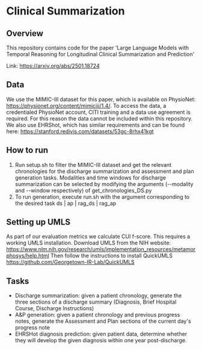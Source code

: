 # Clinical Summarization
## Overview
This repository contains code for the paper 'Large Language Models with Temporal Reasoning for Longitudinal Clinical Summarization and Prediction'

Link: https://arxiv.org/abs/2501.18724

## Data
We use the MIMIC-III dataset for this paper, which is available on PhysioNet: https://physionet.org/content/mimiciii/1.4/. To access the data, a credentialed PhysioNet account, CITI training and a data use agreement is required. For this reason the data cannot be included within this repository.
We also use EHRShot, which has similar requirements and can be found here: https://stanford.redivis.com/datasets/53gc-8rhx41kgt


## How to run
1. Run setup.sh to filter the MIMIC-III dataset and get the relevant chronologies for the discharge summarization and assessment and plan generation tasks. Modalities and time windows for discharge summarization can be selected by modifying the arguments (--modality and --window respectively) of get_chronologies_DS.py
2. To run generation, execute run.sh with the argument corresponding to the desired task ds | ap | rag_ds | rag_ap

## Setting up UMLS
As part of our evaluation metrics we calculate CUI f-score. This requires a working UMLS installation.
Download UMLS from the NIH website: https://www.nlm.nih.gov/research/umls/implementation_resources/metamorphosys/help.html
Then follow the instructions to install QuickUMLS https://github.com/Georgetown-IR-Lab/QuickUMLS

## Tasks
- Discharge summarization: given a patient chronology, generate the three sections of a discharge summary (Diagnosis, Brief Hospital Course, Discharge Instructions)
- A&P generation: given a patient chronology and previous progress notes, generate the Assessment and Plan sections of the current day's progress note
- EHRSHot diagnosis prediction: given patient data, determine whether they will develop the given diagnosis within one year post-discharge.
